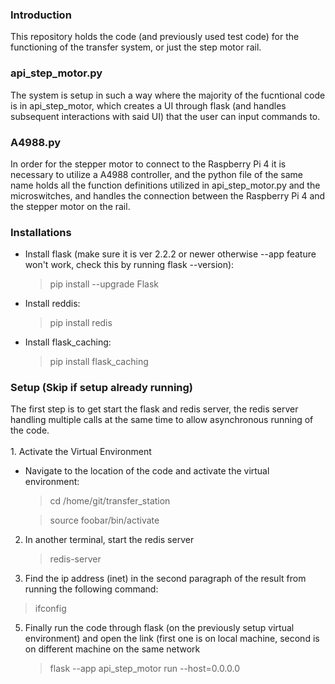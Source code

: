<h3>Introduction</h3>
This repository holds the code (and previously used test code) for the functioning of the transfer system, or just the step motor rail. 

<h3>api_step_motor.py</h3>
The system is setup in such a way where the majority of the fucntional code is in api_step_motor, which creates a UI through flask (and handles subsequent interactions with said UI) that the user can input commands to. 

<h3>A4988.py</h3>
In order for the stepper motor to connect to the Raspberry Pi 4 it is necessary to utilize a A4988 controller, and the python file of the same name holds all the function definitions utilized in api_step_motor.py and the microswitches, and handles the connection between the Raspberry Pi 4 and the stepper motor on the rail.

<h3>Installations</h3>

* Install flask (make sure it is ver 2.2.2 or newer otherwise --app feature won't work, check this by running flask --version):
  > pip install --upgrade Flask 

* Install reddis:
  > pip install redis

* Install flask_caching:
  > pip install flask_caching

<h3>Setup (Skip if setup already running)</h3>
The first step is to get start the flask and redis server, the redis server handling multiple calls at the same time to allow asynchronous running of the code. 
<br><br>
1. Activate the Virtual Environment
  
  * Navigate to the location of the code and activate the virtual environment:
    > cd /home/git/transfer_station
    
    > source foobar/bin/activate

2. In another terminal, start the redis server<br>

    > redis-server

3. Find the ip address (inet) in the second paragraph of the result from running the following command:

  > ifconfig

5. Finally run the code through flask (on the previously setup virtual environment) and open the link (first one is on local machine, second is on different machine on the same network

    > flask --app api_step_motor run --host=0.0.0.0
